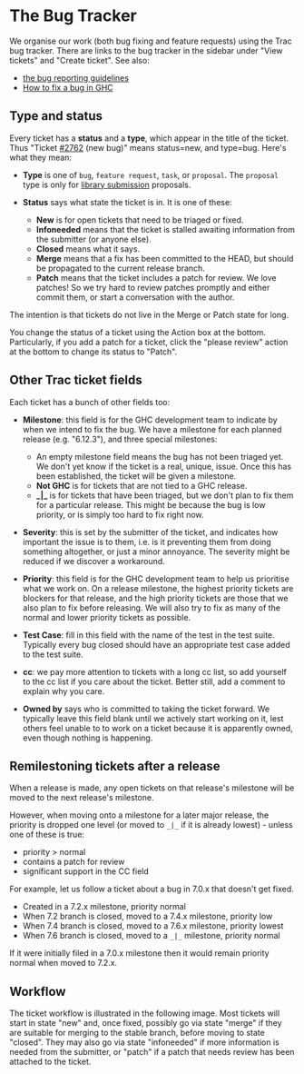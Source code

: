 # The Bug Tracker



We organise our work (both bug fixing and feature requests) using the Trac bug tracker.   There are links to the bug tracker in the sidebar under "View tickets" and "Create ticket". See also:


- [the bug reporting guidelines](report-a-bug)
- [How to fix a bug in GHC](working-conventions/fixing-bugs)

## Type and status



Every ticket has a **status** and a **type**, which appear in the title of the ticket.  Thus "Ticket [\#2762](https://gitlab.staging.haskell.org/ghc/ghc/issues/2762) (new bug)" means status=new, and type=bug.  Here's what they mean:


- **Type** is one of `bug`, `feature request`, `task`, or `proposal`. The `proposal` type is only for [
  library submission](http://www.haskell.org/haskellwiki/Library_submissions) proposals.

- **Status** says what state the ticket is in.  It is one of these:

  - **New** is for open tickets that need to be triaged or fixed.
  - **Infoneeded** means that the ticket is stalled awaiting information from the submitter (or anyone else).
  - **Closed** means what it says.
  - **Merge** means that a fix has been committed to the HEAD, but should be propagated to the current release branch.
  - **Patch** means that the ticket includes a patch for review.  We love patches!  So we try hard to review patches promptly and either commit them, or start a conversation with the author.


The intention is that tickets do not live in the Merge or Patch state for long.



You change the status of a ticket using the Action box at the bottom.  Particularly, if you add a patch for a ticket, click the "please review" action at the bottom to change its status to "Patch".


## Other Trac ticket fields



Each ticket has a bunch of other fields too:


- **Milestone**: this field is for the GHC development team to indicate by when we intend to fix the bug.  We have a milestone for each planned release (e.g. "6.12.3"), and three special milestones:

  - An empty milestone field means the bug has not been triaged yet.  We don't yet know if the
    ticket is a real, unique, issue.  Once this has been established, the ticket will be given
    a milestone.
  - **Not GHC** is for tickets that are not tied to a GHC release.
  - **\_\|\_** is for tickets that have been triaged, but we don't plan to fix them for a particular
    release.  This might be because the bug is low priority, or is simply too hard to fix right now.

- **Severity**: this is set by the submitter of the ticket, and indicates how important the issue is to
  them, i.e. is it preventing them from doing something altogether, or just a minor annoyance.  The
  severity might be reduced if we discover a workaround.

- **Priority**: this field is for the GHC development team to help us prioritise what we work on. On a release milestone, the highest priority tickets are blockers for that release, and the high priority tickets are those that we also plan to fix before releasing. We will also try to fix as many of the normal and lower priority tickets as possible.

- **Test Case**: fill in this field with the name of the test in the test suite.  Typically every bug
  closed should have an appropriate test case added to the test suite.

- **cc**: we pay more attention to tickets with a long cc list, so add yourself to the cc list if you care about the ticket.  Better still, add a comment to explain why you care.

- **Owned by** says who is committed to taking the ticket forward.  We typically leave this field blank until we actively start working on it, lest others feel unable to to work on a ticket because it is apparently owned, even though nothing is happening.

## Remilestoning tickets after a release



When a release is made, any open tickets on that release's milestone will be moved to the next release's milestone.



However, when moving onto a milestone for a later major release, the priority is dropped one level (or moved to `_|_` if it is already lowest) - unless one of these is true:


- priority \> normal
- contains a patch for review
- significant support in the CC field


For example, let us follow a ticket about a bug in 7.0.x that doesn't get fixed.


- Created in a 7.2.x milestone, priority normal
- When 7.2 branch is closed, moved to a 7.4.x milestone, priority low
- When 7.4 branch is closed, moved to a 7.6.x milestone, priority lowest
- When 7.6 branch is closed, moved to a `_|_` milestone, priority normal


If it were initially filed in a 7.0.x milestone then it would remain priority normal when moved to 7.2.x.


## Workflow



The ticket workflow is illustrated in the following image. Most tickets will start in state "new" and, once fixed, possibly go via state "merge" if they are suitable for merging to the stable branch, before moving to state "closed". They may also go via state "infoneeded" if more information is needed from the submitter, or "patch" if a patch that needs review has been attached to the ticket.



[](/trac/ghc/attachment/wiki/WorkingConventions/BugTracker/workflow.png)


